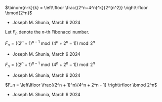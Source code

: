 $\binom{n-k}{k} = \left\lfloor \frac{(2^n+4^n)^k}{2^{n^2}} \right\rfloor \bmod{2^n}$
- Joseph M. Shunia, March 9 2024

Let $F_n$ denote the $n$-th Fibonacci number.

$F_n = ((2^n+1)^{n-1} \bmod{(4^n+2^n-1)}) \bmod{2^n}$
- Joseph M. Shunia, March 9 2024

$F_n = ((2^n+1)^{n-1} \bmod{(4^n+2^n-1)}) \bmod{2^n}$
- Joseph M. Shunia, March 9 2024

$F_n = \left\lfloor \frac{(2^n + 1)^n}{4^n + 2^n - 1} \right\rfloor \bmod 2^n$
- Joseph M. Shunia, March 9 2024